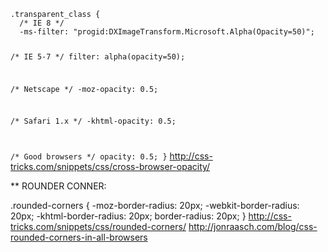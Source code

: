 <code>
.transparent_class {
  /* IE 8 */
  -ms-filter: "progid:DXImageTransform.Microsoft.Alpha(Opacity=50)";

  /* IE 5-7 */
  filter: alpha(opacity=50);

  /* Netscape */
  -moz-opacity: 0.5;

  /* Safari 1.x */
  -khtml-opacity: 0.5;

  /* Good browsers */
  opacity: 0.5;
}</code>
http://css-tricks.com/snippets/css/cross-browser-opacity/


** ROUNDER CONNER:

.rounded-corners {
     -moz-border-radius: 20px;
    -webkit-border-radius: 20px;
    -khtml-border-radius: 20px;
    border-radius: 20px;
}
http://css-tricks.com/snippets/css/rounded-corners/
http://jonraasch.com/blog/css-rounded-corners-in-all-browsers
